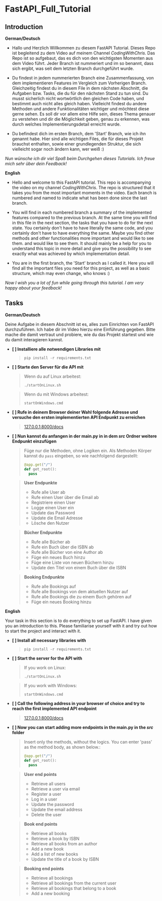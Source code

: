 # FastAPI_Full_Tutorial

## **Introduction**

**German/Deutsch** 

- Hallo und Herzlich Willkommen zu diesem FastAPI Tutorial. Dieses Repo ist begleitend zu dem Video auf meinem Channel *CodingWithChris*. Das Repo ist so
aufgebaut, das es dich von den wichtigsten Momenten aus dem Video führt. Jeder Branch ist nummeriert und im so benannt, dass sich ergibt, was seit dem letzten Branch durchgeführt wurde. 

- Du findest in jedem nummerierten Branch eine Zusammenfassung, von dem implementieren Features im Vergleich zum Vorherigen Branch. Gleichzeitig findest du in diesem File in dem nächsten Abschnitt, die Aufgaben bzw. Tasks, die du für den nächsten Stand zu tun sind. Du musst sicherlich nicht wortwörtlich den gleichen Code haben, und bestimmt auch nicht alles gleich haben. Vielleicht findest du andere Methoden und andere Funktionalitäten wichtiger und möchtest 
diese gerne sehen. Es soll dir vor allem eine Hilfe sein, dieses Thema genauer zu verstehen und dir die Möglichkeit geben, genau zu erkennen, was durch welches Implementierungsdetail erreicht wurde.

- Du befindest dich im ersten Branch, dem 'Start' Branch, wie ich ihn genannt habe. Hier sind alle wichtigen Files, die für dieses Projekt brauchst enthalten, sowie einer grundlegenden Struktur, die sich vielleicht sogar noch ändern kann, wer weiß :)

*Nun wünsche ich dir viel Spaß beim Durchgehen dieses Tutorials. Ich freue mich sehr über dein Feedback!*

**English**

- Hello and welcome to this FastAPI tutorial. This repo is accompanying the video on my channel *CodingWithChris*. The repo is structured
that it takes you from the most important moments in the video. Each branch is numbered and named to indicate what has been done since the last branch. 

- You will find in each numbered branch a summary of the implemented features compared to the previous branch. At the same time you will find in this file in the next section, the tasks that you have to do for the next state. You certainly don't have to have literally the same code, and you certainly don't have to have everything the same. Maybe you find other methods and other functionalities more important and would like to see them. 
and would like to see them. It should mainly be a help for you to understand this topic in more detail and give you the possibility to see exactly what was achieved by which implementation detail.

- You are in the first branch, the 'Start' branch as I called it. Here you will find all the important files you need for this project, as well as a basic structure, which may even change, who knows :)

*Now I wish you a lot of fun while going through this tutorial. I am very happy about your feedback!*

## **Tasks**

**German/Deutsch** 

Deine Aufgabe in diesem Abschnitt ist es, alles zum Einrichten von FastAPI durchzuführen. Ich habe dir im Video hierzu 
eine Einführung gegeben. Bitte mache die damit vertraut und probiere, wie du das Projekt startest und wie du damit interagieren kannst.

- **[ ] Installiere alle notwendigen Libraries mit** 
    
    > `pip install -r requirements.txt`

- **[ ] Starte den Server für die API mit**

    > Wenn du auf Linux arbeitest:      
    >
    > `./startOnLinux.sh`
    
    > Wenn du mit Windows arbeitest:    
    >
    > `startOnWindows.cmd`

- **[ ] Rufe in deinem Browser deiner Wahl folgende Adresse und versuche den ersten implementierten API Endpunkt zu erreichen**

    > [127.0.0.1:8000/docs](127.0.0.1:8000/docs)

- **[ ] Nun kannst du anfangen in der main.py in in dem *src* Ordner weitere Endpunkt einzufügen**

    > Füge nur die Methoden, ohne Logiken ein. Als Methoden Körper kannst du `pass` eingeben, so wie nachfolgend dargestellt:
    >
    > ``` python
    > @app.get("/")
    > def get_root(): 
    >   pass 
    >  ```

    > **User Endpunkte**
    >
    > - Rufe alle User ab
    > - Rufe einen User über die Email ab
    > - Registriere einen User
    > - Logge einen User ein
    > - Update das Password 
    > - Update die Email Adresse
    > - Lösche den Nutzer

    > **Bücher Endpunkte**
    >
    > - Rufe alle Bücher ab
    > - Rufe ein Buch über die ISBN ab
    > - Rufe alle Bücher von eine Author ab
    > - Füge ein neues Buch hinzu
    > - Füge eine Liste von neuen Büchern hinzu
    > - Update den Titel von einem Buch über die ISBN

    > **Booking Endpunkte**
    >
    > - Rufe alle Bookings auf
    > - Rufe alle Bookings von dem aktuellen Nutzer auf
    > - Rufe alle Bookings die zu einem Buch gehören auf
    > - Füge ein neues Booking hinzu


**English** 

Your task in this section is to do everything to set up FastAPI. I have given you an introduction to this. Please familiarise yourself with it and try out how to start the project and interact with it.

- **[ ] Install all necessary libraries with** 
    
    > `pip install -r requirements.txt`

- **[ ] Start the server for the API with**

    > If you work on Linux:      
    >
    > `./startOnLinux.sh`
    
    > If you work with Windows:    
    >
    > `startOnWindows.cmd`

- **[ ] Call the following address in your browser of choice and try to reach the first implemented API endpoint**

    > [127.0.0.1:8000/docs](127.0.0.1:8000/docs)

- **[ ] Now you can start adding more endpoints in the main.py in the *src* folder**

    > Insert only the methods, without the logics. You can enter 'pass' as the method body, as shown below.:
    >
    > ``` python
    > @app.get("/")
    > def get_root(): 
    >   pass 
    >  ```

    > **User end points**
    >
    > - Retrieve all users
    > - Retrieve a user via email
    > - Register a user
    > - Log in a user
    > - Update the password 
    > - Update the email address
    > - Delete the user

    > **Book end points**
    >
    > - Retrieve all books
    > - Retrieve a book by ISBN
    > - Retrieve all books from an author
    > - Add a new book
    > - Add a list of new books
    > - Update the title of a book by ISBN

    > **Booking end points**
    >
    > - Retrieve all bookings
    > - Retrieve all bookings from the current user
    > - Retrieve all bookings that belong to a book
    > - Add a new booking